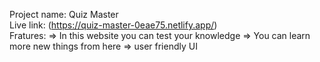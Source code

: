 Project name: Quiz Master </br>
Live link: (https://quiz-master-0eae75.netlify.app/) </br>
Fratures: 
=> In this website you can test your knowledge
=> You can learn more new things from here
=> user friendly UI

